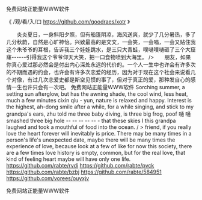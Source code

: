 
免费网站正能量WWW软件




《 /观/看/入/口  https://github.com/goodraes/xotr 》




　　炎炎夏日，一身斜阳夕照，但有船篷阴凉，海风送爽，就少了几分暑热，多了几分秋韵，自然是心旷神怡。兴致最高的是文文，一会笑，一会唱，一会又贴住我这个朱爷爷的耳根，告诉我三个娃娃跳水，是三只大青蛙，噗嗵噗嗵砸了三个大窟窿------引得我这个爷爷仰天大笑，把一口食物喷到大海里。
/>　　朋友，如果你真心爱过那必然会是付出内心深处永远的代价的。一个人一生中也许会有许多次的不期而遇的约会，也许会有许多次恋爱的经历，因为对于现在这个社会来说看几个对像，有过几次恋爱史都是斯空见惯的事了，但对于真正的爱，那种发自心的感情一生也许只会有一次吧。
免费网站正能量WWW软件
Sorching summer, a setting sun afterglow, but has the awning shade, the cool wind, less heat, much a few minutes cixin qiu - yun, nature is relaxed and happy.
Interest is the highest, ah-dong smile after a while, for a while singing, and stick to my grandpa's ears, zhu told me three baby diving, is three big frog, poof 嗵 嗵 smashed three big hole -- -- -- -- -- - that these skies I this grandpa laughed and took a mouthful of food into the ocean.
/ > friend, if you really love the heart forever will inevitably is price.
There may be many times in a person's life's unexpected date, maybe there will be many times the experience of love, because look at a few of like for now this society, there are a few times love history is empty, common, but for the real love, that kind of feeling heart maybe will have only one life.
https://github.com/rabte/rvdi
https://github.com/rabte/pvck
https://github.com/rabte/bzbj
https://github.com/rabte/584951
https://github.com/vorees/ouyxjv





免费网站正能量WWW软件
